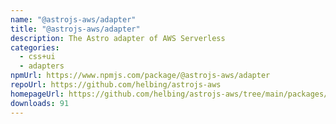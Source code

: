 ```yaml
---
name: "@astrojs-aws/adapter"
title: "@astrojs-aws/adapter"
description: The Astro adapter of AWS Serverless
categories:
  - css+ui
  - adapters
npmUrl: https://www.npmjs.com/package/@astrojs-aws/adapter
repoUrl: https://github.com/helbing/astrojs-aws
homepageUrl: https://github.com/helbing/astrojs-aws/tree/main/packages/adapter
downloads: 91
---
```

